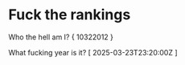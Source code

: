 # Fuck the rankings

Who the hell am I?
{ 10322012 }

What fucking year is it?
[ 2025-03-23T23:20:00Z ]
